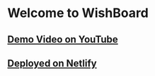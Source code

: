# Welcome to WishBoard

## <a href="https://www.youtube.com/watch?v=BF0DchpcIhg&t=95s"> Demo Video on YouTube </a>

## <a href="https://stupendous-entremet-c150b7.netlify.app/"> Deployed on Netlify </a>

